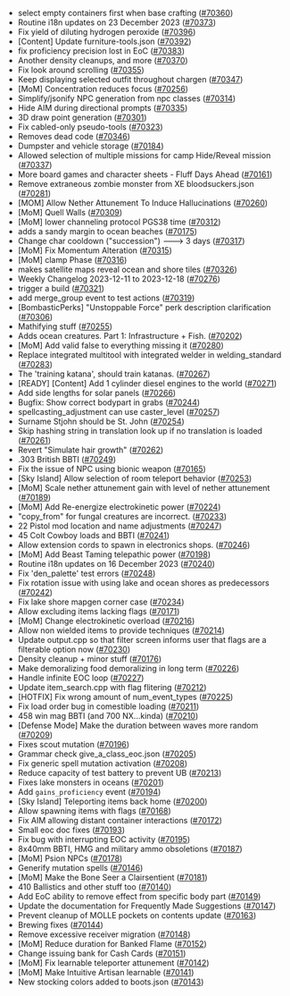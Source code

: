 * select empty containers first when base crafting ([#70360](https://github.com/CleverRaven/Cataclysm-DDA/pull/70360))
* Routine i18n updates on 23 December 2023 ([#70373](https://github.com/CleverRaven/Cataclysm-DDA/pull/70373))
* Fix yield of diluting hydrogen peroxide ([#70396](https://github.com/CleverRaven/Cataclysm-DDA/pull/70396))
* [Content] Update furniture-tools.json ([#70392](https://github.com/CleverRaven/Cataclysm-DDA/pull/70392))
* fix proficiency precision lost in EoC ([#70383](https://github.com/CleverRaven/Cataclysm-DDA/pull/70383))
* Another density cleanups, and more ([#70370](https://github.com/CleverRaven/Cataclysm-DDA/pull/70370))
* Fix look around scrolling ([#70355](https://github.com/CleverRaven/Cataclysm-DDA/pull/70355))
* Keep displaying selected outfit throughout chargen ([#70347](https://github.com/CleverRaven/Cataclysm-DDA/pull/70347))
* [MoM] Concentration reduces focus ([#70256](https://github.com/CleverRaven/Cataclysm-DDA/pull/70256))
* Simplify/jsonify NPC generation from npc classes ([#70314](https://github.com/CleverRaven/Cataclysm-DDA/pull/70314))
* Hide AIM during directional prompts ([#70335](https://github.com/CleverRaven/Cataclysm-DDA/pull/70335))
* 3D draw point generation ([#70301](https://github.com/CleverRaven/Cataclysm-DDA/pull/70301))
* Fix cabled-only pseudo-tools ([#70323](https://github.com/CleverRaven/Cataclysm-DDA/pull/70323))
* Removes dead code ([#70346](https://github.com/CleverRaven/Cataclysm-DDA/pull/70346))
* Dumpster and vehicle storage ([#70184](https://github.com/CleverRaven/Cataclysm-DDA/pull/70184))
* Allowed selection of multiple missions for camp Hide/Reveal mission ([#70337](https://github.com/CleverRaven/Cataclysm-DDA/pull/70337))
* More board games and character sheets - Fluff Days Ahead ([#70161](https://github.com/CleverRaven/Cataclysm-DDA/pull/70161))
* Remove extraneous zombie monster from XE bloodsuckers.json ([#70281](https://github.com/CleverRaven/Cataclysm-DDA/pull/70281))
* [MOM] Allow Nether Attunement To Induce Hallucinations ([#70260](https://github.com/CleverRaven/Cataclysm-DDA/pull/70260))
* [MoM] Quell Walls ([#70309](https://github.com/CleverRaven/Cataclysm-DDA/pull/70309))
* [MoM] lower channeling protocol PGS38 time ([#70312](https://github.com/CleverRaven/Cataclysm-DDA/pull/70312))
* adds a sandy margin to ocean beaches ([#70175](https://github.com/CleverRaven/Cataclysm-DDA/pull/70175))
* Change char cooldown ("succession") ---> 3 days ([#70317](https://github.com/CleverRaven/Cataclysm-DDA/pull/70317))
* [MoM] Fix Momentum Alteration ([#70315](https://github.com/CleverRaven/Cataclysm-DDA/pull/70315))
* [MoM] clamp Phase ([#70316](https://github.com/CleverRaven/Cataclysm-DDA/pull/70316))
* makes satellite maps reveal ocean and shore tiles ([#70326](https://github.com/CleverRaven/Cataclysm-DDA/pull/70326))
* Weekly Changelog 2023-12-11 to 2023-12-18 ([#70276](https://github.com/CleverRaven/Cataclysm-DDA/pull/70276))
* trigger a build ([#70321](https://github.com/CleverRaven/Cataclysm-DDA/pull/70321))
* add merge_group event to test actions ([#70319](https://github.com/CleverRaven/Cataclysm-DDA/pull/70319))
* [BombasticPerks] "Unstoppable Force" perk description clarification ([#70306](https://github.com/CleverRaven/Cataclysm-DDA/pull/70306))
* Mathifying stuff ([#70255](https://github.com/CleverRaven/Cataclysm-DDA/pull/70255))
* Adds ocean creatures. Part 1: Infrastructure + Fish. ([#70202](https://github.com/CleverRaven/Cataclysm-DDA/pull/70202))
* [MoM] Add valid false to everything missing it  ([#70280](https://github.com/CleverRaven/Cataclysm-DDA/pull/70280))
* Replace integrated multitool with integrated welder in welding_standard ([#70283](https://github.com/CleverRaven/Cataclysm-DDA/pull/70283))
* The 'training katana', should train katanas. ([#70267](https://github.com/CleverRaven/Cataclysm-DDA/pull/70267))
* [READY] [Content] Add 1 cylinder diesel engines to the world ([#70271](https://github.com/CleverRaven/Cataclysm-DDA/pull/70271))
* Add side lengths for solar panels ([#70266](https://github.com/CleverRaven/Cataclysm-DDA/pull/70266))
* Bugfix: Show correct bodypart in grabs ([#70244](https://github.com/CleverRaven/Cataclysm-DDA/pull/70244))
* spellcasting_adjustment can use caster_level  ([#70257](https://github.com/CleverRaven/Cataclysm-DDA/pull/70257))
* Surname Stjohn should be St. John ([#70254](https://github.com/CleverRaven/Cataclysm-DDA/pull/70254))
* Skip hashing string in translation look up if no translation is loaded ([#70261](https://github.com/CleverRaven/Cataclysm-DDA/pull/70261))
* Revert "Simulate hair growth" ([#70262](https://github.com/CleverRaven/Cataclysm-DDA/pull/70262))
* .303 British BBTI ([#70249](https://github.com/CleverRaven/Cataclysm-DDA/pull/70249))
* Fix the issue of NPC using bionic weapon ([#70165](https://github.com/CleverRaven/Cataclysm-DDA/pull/70165))
* [Sky Island] Allow selection of room teleport behavior ([#70253](https://github.com/CleverRaven/Cataclysm-DDA/pull/70253))
* [MoM] Scale nether attunement gain with level of nether attunement ([#70189](https://github.com/CleverRaven/Cataclysm-DDA/pull/70189))
* [MoM] Add Re-energize electrokinetic power ([#70224](https://github.com/CleverRaven/Cataclysm-DDA/pull/70224))
* "copy_from" for fungal creatures are incorrect. ([#70233](https://github.com/CleverRaven/Cataclysm-DDA/pull/70233))
* 22 Pistol mod location and name adjustments ([#70247](https://github.com/CleverRaven/Cataclysm-DDA/pull/70247))
* 45 Colt Cowboy loads and BBTI ([#70241](https://github.com/CleverRaven/Cataclysm-DDA/pull/70241))
* Allow extension cords to spawn in electronics shops. ([#70246](https://github.com/CleverRaven/Cataclysm-DDA/pull/70246))
* [MoM] Add Beast Taming telepathic power ([#70198](https://github.com/CleverRaven/Cataclysm-DDA/pull/70198))
* Routine i18n updates on 16 December 2023 ([#70240](https://github.com/CleverRaven/Cataclysm-DDA/pull/70240))
* Fix 'den_palette' test errors ([#70248](https://github.com/CleverRaven/Cataclysm-DDA/pull/70248))
* Fix rotation issue with using lake and ocean shores as predecessors ([#70242](https://github.com/CleverRaven/Cataclysm-DDA/pull/70242))
* Fix lake shore mapgen corner case ([#70234](https://github.com/CleverRaven/Cataclysm-DDA/pull/70234))
* Allow excluding items lacking flags ([#70171](https://github.com/CleverRaven/Cataclysm-DDA/pull/70171))
* [MoM] Change electrokinetic overload ([#70216](https://github.com/CleverRaven/Cataclysm-DDA/pull/70216))
* Allow non wielded items to provide techniques ([#70214](https://github.com/CleverRaven/Cataclysm-DDA/pull/70214))
* Update output.cpp so that filter screen informs user that flags are a filterable option now ([#70230](https://github.com/CleverRaven/Cataclysm-DDA/pull/70230))
* Density cleanup + minor stuff ([#70176](https://github.com/CleverRaven/Cataclysm-DDA/pull/70176))
* Make demoralizing food demoralizing in long term ([#70226](https://github.com/CleverRaven/Cataclysm-DDA/pull/70226))
* Handle infinite EOC loop ([#70227](https://github.com/CleverRaven/Cataclysm-DDA/pull/70227))
* Update item_search.cpp with flag flitering ([#70212](https://github.com/CleverRaven/Cataclysm-DDA/pull/70212))
* [HOTFIX] Fix wrong amount of num_event_types ([#70225](https://github.com/CleverRaven/Cataclysm-DDA/pull/70225))
* Fix load order bug in comestible loading ([#70211](https://github.com/CleverRaven/Cataclysm-DDA/pull/70211))
* 458 win mag BBTI (and 700 NX...kinda) ([#70210](https://github.com/CleverRaven/Cataclysm-DDA/pull/70210))
* [Defense Mode] Make the duration between waves more random ([#70209](https://github.com/CleverRaven/Cataclysm-DDA/pull/70209))
* Fixes scout mutation ([#70196](https://github.com/CleverRaven/Cataclysm-DDA/pull/70196))
* Grammar check give_a_class_eoc.json ([#70205](https://github.com/CleverRaven/Cataclysm-DDA/pull/70205))
* Fix generic spell mutation activation ([#70208](https://github.com/CleverRaven/Cataclysm-DDA/pull/70208))
* Reduce capacity of test battery to prevent UB ([#70213](https://github.com/CleverRaven/Cataclysm-DDA/pull/70213))
* Fixes lake monsters in oceans ([#70201](https://github.com/CleverRaven/Cataclysm-DDA/pull/70201))
* Add ```gains_proficiency``` event ([#70194](https://github.com/CleverRaven/Cataclysm-DDA/pull/70194))
* [Sky Island] Teleporting items back home ([#70200](https://github.com/CleverRaven/Cataclysm-DDA/pull/70200))
* Allow spawning items with flags ([#70168](https://github.com/CleverRaven/Cataclysm-DDA/pull/70168))
* Fix AIM allowing distant container interactions ([#70172](https://github.com/CleverRaven/Cataclysm-DDA/pull/70172))
* Small eoc doc fixes ([#70193](https://github.com/CleverRaven/Cataclysm-DDA/pull/70193))
* Fix bug with interrupting EOC activity ([#70195](https://github.com/CleverRaven/Cataclysm-DDA/pull/70195))
* 8x40mm BBTI, HMG and military ammo obsoletions ([#70187](https://github.com/CleverRaven/Cataclysm-DDA/pull/70187))
* [MoM] Psion NPCs ([#70178](https://github.com/CleverRaven/Cataclysm-DDA/pull/70178))
* Generify mutation spells ([#70146](https://github.com/CleverRaven/Cataclysm-DDA/pull/70146))
* [MoM] Make the Bone Seer a Clairsentient ([#70181](https://github.com/CleverRaven/Cataclysm-DDA/pull/70181))
* 410  Ballistics and other stuff too ([#70140](https://github.com/CleverRaven/Cataclysm-DDA/pull/70140))
* Add EoC ability to remove effect from specific body part ([#70149](https://github.com/CleverRaven/Cataclysm-DDA/pull/70149))
* Update the documentation for Frequently Made Suggestions ([#70147](https://github.com/CleverRaven/Cataclysm-DDA/pull/70147))
* Prevent cleanup of MOLLE pockets on contents update ([#70163](https://github.com/CleverRaven/Cataclysm-DDA/pull/70163))
* Brewing fixes ([#70144](https://github.com/CleverRaven/Cataclysm-DDA/pull/70144))
* Remove excessive receiver migration ([#70148](https://github.com/CleverRaven/Cataclysm-DDA/pull/70148))
* [MoM] Reduce duration for Banked Flame ([#70152](https://github.com/CleverRaven/Cataclysm-DDA/pull/70152))
* Change issuing bank for Cash Cards ([#70151](https://github.com/CleverRaven/Cataclysm-DDA/pull/70151))
* [MoM] Fix learnable teleporter attunement ([#70142](https://github.com/CleverRaven/Cataclysm-DDA/pull/70142))
* [MoM] Make Intuitive Artisan learnable ([#70141](https://github.com/CleverRaven/Cataclysm-DDA/pull/70141))
* New stocking colors added to boots.json ([#70143](https://github.com/CleverRaven/Cataclysm-DDA/pull/70143))
